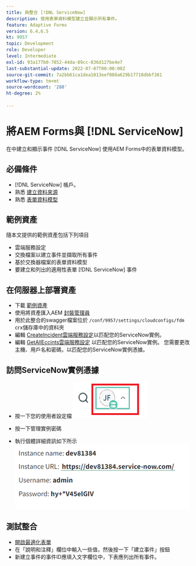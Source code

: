 ```yaml
---
title: 與整合 [!DNL ServiceNow]
description: 使用表單資料模型建立並顯示所有事件。
feature: Adaptive Forms
version: 6.4,6.5
kt: 9957
topic: Development
role: Developer
level: Intermediate
exl-id: 93a177b0-7852-44da-89cc-836d127be4e7
last-substantial-update: 2022-07-07T00:00:00Z
source-git-commit: 7a2bb61ca1dea1013eef088a629b17718dbbf381
workflow-type: tm+mt
source-wordcount: '288'
ht-degree: 2%

---
```


# 將AEM Forms與 [!DNL ServiceNow]

在中建立和顯示事件 [!DNL ServiceNow] 使用AEM Forms中的表單資料模型。

## 必備條件

* [!DNL ServiceNow] 帳戶。
* 熟悉 [建立資料來源](https://experienceleague.adobe.com/docs/experience-manager-learn/forms/ic-web-channel-tutorial/parttwo.html)
* 熟悉 [表單資料模型](https://experienceleague.adobe.com/docs/experience-manager-65/forms/form-data-model/create-form-data-models.html)

## 範例資產

隨本文提供的範例資產包括下列項目

* 雲端服務設定
* 交換檔案以建立事件並擷取所有事件
* 基於交換器檔案的表單資料模型
* 要建立和列出的適用性表單 [!DNL ServiceNow] 事件

## 在伺服器上部署資產

* 下載 [範例資產](assets/service-now.zip)
* 使用將資產匯入AEM [封裝管理員](http://localhost:4502/crx/packmgr/index.jsp)
* 用於此整合的swagger檔案位於 ```/conf/9957/settings/cloudconfigs/fdm``` crx儲存庫中的資料夾
* 編輯 [CreateIncident雲端服務設定](http://localhost:4502/mnt/overlay/fd/fdm/gui/components/admin/fdmcloudservice/properties.html?item=%2Fconf%2F9957%2Fsettings%2Fcloudconfigs%2Ffdm%2Fcreateincident)以匹配您的ServiceNow實例。
* 編輯 [GetAllEccints雲端服務設定](http://localhost:4502/mnt/overlay/fd/fdm/gui/components/admin/fdmcloudservice/properties.html?item=%2Fconf%2F9957%2Fsettings%2Fcloudconfigs%2Ffdm%2Fgetallincidents) 以匹配您的ServiceNow實例。 您需要更改主機、用戶名和密碼，以匹配您的ServiceNow實例憑據。

## 訪問ServiceNow實例憑據

* 按一下您的使用者設定檔
   ![按一下使用者設定檔](assets/snow-1.png)

* 按一下管理實例密碼
* 執行個體詳細資訊如下所示
   ![執行個體詳細資訊](assets/snow-3.png)

## 測試整合

* [開啟最適化表單](http://localhost:4502/content/dam/formsanddocuments/create-incident-in-service-now/jcr:content?wcmmode=disabled)
* 在「說明和注釋」欄位中輸入一些值，然後按一下「建立事件」按鈕
* 新建立事件的事件ID應填入文字欄位中，下表應列出所有事件。
